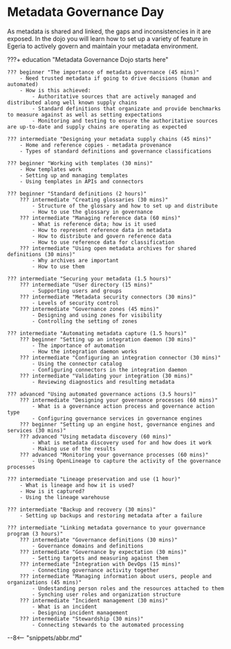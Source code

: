<!-- SPDX-License-Identifier: CC-BY-4.0 -->
<!-- Copyright Contributors to the ODPi Egeria project 2020. -->

# Metadata Governance Day

As metadata is shared and linked, the gaps and inconsistencies in it are exposed.  In the dojo you will learn how to set up a variety of feature in Egeria to actively govern and maintain your metadata environment.

???+ education "Metadata Governance Dojo starts here"

    ??? beginner "The importance of metadata governance (45 mins)"
        - Need trusted metadata if going to drive decisions (human and automated)
        - How is this achieved:
            - Authoritative sources that are actively managed and distributed along well known supply chains
            - Standard definitions that organizate and provide benchmarks to measure against as well as setting expectations
            - Monitoring and testing to ensure the authoritative sources are up-to-date and supply chains are operating as expected
        
    ??? intermediate "Designing your metadata supply chains (45 mins)"
        - Home and reference copies - metadata provenance
        - Types of standard definitions and governance classifications
    
    ??? beginner "Working with templates (30 mins)"
        - How templates work
        - Setting up and managing templates
        - Using templates in APIs and connectors
    
    ??? beginner "Standard definitions (2 hours)"
        ??? intermediate "Creating glossaries (30 mins)"
            - Structure of the glossary and how to set up and distribute
            - How to use the glossary in governance
        ??? intermediate "Managing reference data (60 mins)"
            - What is reference data; how is it used
            - How to represent reference data in metadata
            - How to distribute and govern reference data
            - How to use reference data for classification
        ??? intermediate "Using open metadata archives for shared definitions (30 mins)"
            - Why archives are important
            - How to use them

    ??? intermediate "Securing your metadata (1.5 hours)"
        ??? intermediate "User directory (15 mins)"
            - Supporting users and groups
        ??? intermediate "Metadata security connectors (30 mins)"
            - Levels of security control
        ??? intermediate "Governance zones (45 mins)"
            - Designing and using zones for visibility
            - Controlling the setting of zones

    ??? intermediate "Automating metadata capture (1.5 hours)"
        ??? beginner "Setting up an integration daemon (30 mins)"
            - The importance of automation
            - How the integration daemon works
        ??? intermediate "Configuring an integration connector (30 mins)"
            - Using the connector catalog
            - Configuring connectors in the integration daemon
        ??? intermediate "Validating your integration (30 mins)"
            - Reviewing diagnostics and resulting metadata

    ??? advanced "Using automated governance actions (3.5 hours)"
        ??? intermediate "Designing your governance processes (60 mins)"
            - What is a governance action process and governance action type
            - Configuring governance services in governance engines
        ??? beginner "Setting up an engine host, governance engines and services (30 mins)"
        ??? advanced "Using metadata discovery (60 mins)"
            - What is metadata discovery used for and how does it work
            - Making use of the results
        ??? advanced "Monitoring your governance processes (60 mins)"
            - Using OpenLineage to capture the activity of the governance processes
   
    ??? intermediate "Lineage preservation and use (1 hour)"
        - What is lineage and how it is used?
        - How is it captured?
        - Using the lineage warehouse
    
    ??? intermediate "Backup and recovery (30 mins)"
        - Setting up backups and restoring metadata after a failure

    ??? intermediate "Linking metadata governance to your governance program (3 hours)"
        ??? intermediate "Governance definitions (30 mins)"
            - Governance domains and definitions
        ??? intermediate "Governance by expectation (30 mins)"
            - Setting targets and measuring against them
        ??? intermediate "Integration with DevOps (15 mins)"
            - Connecting governance activity together
        ??? intermediate "Managing information about users, people and organizations (45 mins)"
            - Undestanding person roles and the resources attached to them
            - Synching user roles and organization structure
        ??? intermediate "Incident management (30 mins)"
            - What is an incident
            - Designing incident management
        ??? intermediate "Stewardship (30 mins)"
            - Connecting stewards to the automated processing
          
--8<-- "snippets/abbr.md"